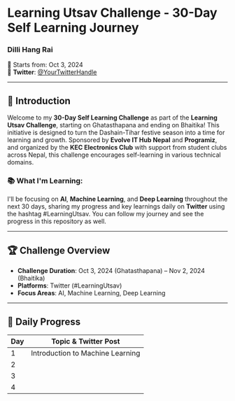 # Learning Utsav Challenge - 30-Day Self Learning Journey

### Dilli Hang Rai  
📅 Starts from: Oct 3, 2024  
🔗 **Twitter**: [@YourTwitterHandle](https://twitter.com/YourTwitterHandle)

---

## 🚀 Introduction

Welcome to my **30-Day Self Learning Challenge** as part of the **Learning Utsav Challenge**, starting on Ghatasthapana and ending on Bhaitika! This initiative is designed to turn the Dashain-Tihar festive season into a time for learning and growth. Sponsored by **Evolve IT Hub Nepal** and **Programiz**, and organized by the **KEC Electronics Club** with support from student clubs across Nepal, this challenge encourages self-learning in various technical domains.

### 📚 What I'm Learning:
I'll be focusing on **AI**, **Machine Learning**, and **Deep Learning** throughout the next 30 days, sharing my progress and key learnings daily on **Twitter** using the hashtag #LearningUtsav. You can follow my journey and see the progress in this repository as well.

---

## 🏆 Challenge Overview

- **Challenge Duration**: Oct 3, 2024 (Ghatasthapana) – Nov 2, 2024 (Bhaitika)
- **Platforms**: Twitter (#LearningUtsav)  
- **Focus Areas**: AI, Machine Learning, Deep Learning

---

## 📝 Daily Progress

| Day | Topic & Twitter Post 
| --- | ------------------------------------------------------------------------------------------
| 1   | Introduction to Machine Learning | [Day 1] https://x.com/dilli_hangrae/status/1841759148381548657
| 2   | 
| 3   | 
| 4   | 
